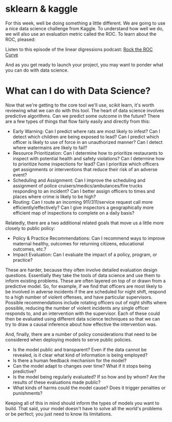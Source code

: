 # sklearn & kaggle

For this week, well be doing something a little different.  We are going to use a nice data science challenge from Kaggle.  To understand how well we do, we will also use an evaluation metric called the ROC.  To learn about the ROC, pleased: 

Listen to this episode of the linear digressions podcast: [Rock the ROC Curve](http://lineardigressions.com/episodes/2017/1/29/rock-the-roc-curve)

And as you get ready to launch your project, you may want to ponder what you can do with data science. 

# What can I do with Data Science? 

Now that we're getting to the core tool we'll use, scikit learn, it's worth reviewing what we can do with this tool.  The heart of data science involves predictive algorithms.  Can we predict some outcome in the future? There are a few types of things that flow fairly easily and directly from this: 

- Early Warning: Can I predict where rats are most likely to infest? Can I detect which children are being exposed to lead?  Can I predict which officer is likely to use of force in an unauthorized manner? Can I detect where watermains are likely to fail? 
- Resource Prioritization: Can I determine how to prioritize restaurants to inspect with potential health and safety violations? Can I determine how to prioritize home inspections for lead?  Can I prioritize which officers get assignments or interventions that reduce their risk of an adverse event? 
- Scheduling and Assignment: Can I improve the scheduling and assignment of police cruisers/medics/ambulances/fire trucks responding to an incident? Can I better assign officers to times and places where crime is likely to be high? 
- Routing: Can I route an incoming 911/311/service request call more efficiently/effectively? Can I give inspectors a geographically more efficient map of inspections to complete on a daily basis? 

Relatedly, there are a two additional related goals that move us a little more closely to public policy: 

- Policy & Practice Recommendations: Can I recommend ways to improve maternal healthy, outcomes for returning citizens, educational outcomes, etc.?
- Impact Evaluation: Can I evaluate the impact of a policy, program, or practice? 

These are harder, because they often involve detailed evaluation design questions. Essentially they take the tools of data science and use them to inform existing problems. These are often layered on top of or drawn from a predictive model.  So, for example, if we find that officers are most likely to be involved in adverse incidents if the are scheduled for night shift, respond to a high number of violent offenses, and have particular supervisors.  Possible recommendations include rotating officers out of night shifts where possible, reducing the number of violent incidents any single officer responds to, and an intervention with the supervisor. Each of these could then be evaluated using different data science techniques so that we can try to draw a causal inference about how effective the intervention was.  

And, finally, there are a number of policy considerations that need to be considered when deploying models to serve public policies. 

- Is the model public and transparent?  Even if the data cannot be revealed, is it clear what kind of information is being employed? 
- Is there a human feedback mechanism for the model? 
- Can the model adapt to changes over time?  What if it stops being predictive? 
- Is the model being regularly evaluated?  If so how and by whom?  Are the results of these evaluations made public? 
- What kinds of harms could the model cause?  Does it trigger penalties or punishments?   

Keeping all of this in mind should inform the types of models you want to build.  That said, your model doesn't have to solve all the world's problems or be perfect; you just need to know its limitations. 
